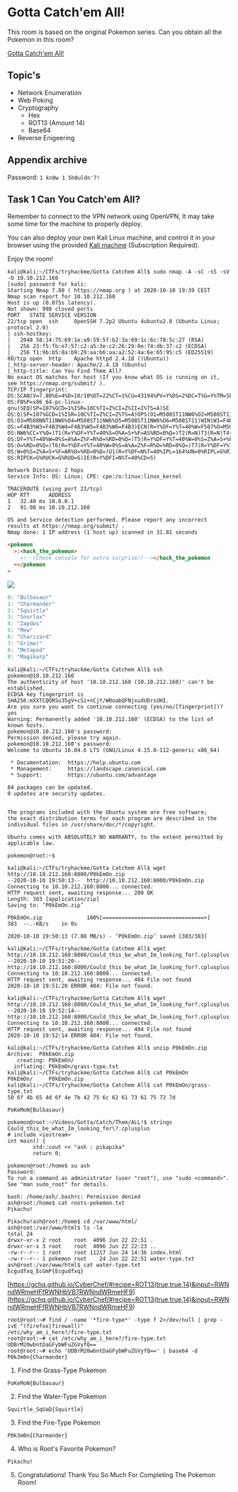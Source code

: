 # Gotta Catch'em All!

This room is based on the original Pokemon series. Can you obtain all the Pokemon in this room?

[Gotta Catch'em All!](https://tryhackme.com/room/pokemon)

## Topic's

- Network Enumeration
- Web Poking
- Cryptography
  - Hex
  - ROT13 (Amount 14)
  - Base64
- Reverse Enigeering

## Appendix archive

Password: `1 kn0w 1 5h0uldn'7!`

## Task 1 Can You Catch'em All?

Remember to connect to the VPN network using OpenVPN, It may take some time for the machine to properly deploy.

You can also deploy your own Kali Linux machine, and control it in your browser using the provided [Kali machine](https://tryhackme.com/room/kali) (Subscription Required).

Enjoy the room!

```
kali@kali:~/CTFs/tryhackme/Gotta Catchem All$ sudo nmap -A -sC -sS -sV -O 10.10.212.160
[sudo] password for kali:
Starting Nmap 7.80 ( https://nmap.org ) at 2020-10-10 19:39 CEST
Nmap scan report for 10.10.212.160
Host is up (0.075s latency).
Not shown: 998 closed ports
PORT   STATE SERVICE VERSION
22/tcp open  ssh     OpenSSH 7.2p2 Ubuntu 4ubuntu2.8 (Ubuntu Linux; protocol 2.0)
| ssh-hostkey:
|   2048 58:14:75:69:1e:a9:59:5f:b2:3a:69:1c:6c:78:5c:27 (RSA)
|   256 23:f5:fb:e7:57:c2:a5:3e:c2:26:29:0e:74:db:37:c2 (ECDSA)
|_  256 f1:9b:b5:8a:b9:29:aa:b6:aa:a2:52:4a:6e:65:95:c5 (ED25519)
80/tcp open  http    Apache httpd 2.4.18 ((Ubuntu))
|_http-server-header: Apache/2.4.18 (Ubuntu)
|_http-title: Can You Find Them All?
No exact OS matches for host (If you know what OS is running on it, see https://nmap.org/submit/ ).
TCP/IP fingerprint:
OS:SCAN(V=7.80%E=4%D=10/10%OT=22%CT=1%CU=43194%PV=Y%DS=2%DC=T%G=Y%TM=5F81F1
OS:FB%P=x86_64-pc-linux-gnu)SEQ(SP=107%GCD=1%ISR=10C%TI=Z%CI=Z%II=I%TS=A)SE
OS:Q(SP=107%GCD=1%ISR=10C%TI=Z%CI=Z%TS=A)OPS(O1=M508ST11NW6%O2=M508ST11NW6%
OS:O3=M508NNT11NW6%O4=M508ST11NW6%O5=M508ST11NW6%O6=M508ST11)WIN(W1=F4B3%W2
OS:=F4B3%W3=F4B3%W4=F4B3%W5=F4B3%W6=F4B3)ECN(R=Y%DF=Y%T=40%W=F507%O=M508NNS
OS:NW6%CC=Y%Q=)T1(R=Y%DF=Y%T=40%S=O%A=S+%F=AS%RD=0%Q=)T2(R=N)T3(R=N)T4(R=Y%
OS:DF=Y%T=40%W=0%S=A%A=Z%F=R%O=%RD=0%Q=)T5(R=Y%DF=Y%T=40%W=0%S=Z%A=S+%F=AR%
OS:O=%RD=0%Q=)T6(R=Y%DF=Y%T=40%W=0%S=A%A=Z%F=R%O=%RD=0%Q=)T7(R=Y%DF=Y%T=40%
OS:W=0%S=Z%A=S+%F=AR%O=%RD=0%Q=)U1(R=Y%DF=N%T=40%IPL=164%UN=0%RIPL=G%RID=G%
OS:RIPCK=G%RUCK=G%RUD=G)IE(R=Y%DFI=N%T=40%CD=S)

Network Distance: 2 hops
Service Info: OS: Linux; CPE: cpe:/o:linux:linux_kernel

TRACEROUTE (using port 23/tcp)
HOP RTT      ADDRESS
1   32.40 ms 10.8.0.1
2   91.98 ms 10.10.212.160

OS and Service detection performed. Please report any incorrect results at https://nmap.org/submit/ .
Nmap done: 1 IP address (1 host up) scanned in 31.81 seconds
```

```html
<pokemon
  >:<hack_the_pokemon>
    <!--(Check console for extra surprise!)--></hack_the_pokemon
  ></pokemon
>
```

![](2020-10-10_19-43.png)

```js
0: "Bulbasaur"​
1: "Charmander"​
2: "Squirtle"​
3: "Snorlax"​
4: "Zapdos"​
5: "Mew"​
6: "Charizard"​
7: "Grimer"​
8: "Metapod"​
9: "Magikarp"
```

```
kali@kali:~/CTFs/tryhackme/Gotta Catchem All$ ssh pokemon@10.10.212.160
The authenticity of host '10.10.212.160 (10.10.212.160)' can't be established.
ECDSA key fingerprint is SHA256:mXXTCQORSu35gV+cSi+nCjY/W0oabQFNjxuXUDrsUHI.
Are you sure you want to continue connecting (yes/no/[fingerprint])? yes
Warning: Permanently added '10.10.212.160' (ECDSA) to the list of known hosts.
pokemon@10.10.212.160's password:
Permission denied, please try again.
pokemon@10.10.212.160's password:
Welcome to Ubuntu 16.04.6 LTS (GNU/Linux 4.15.0-112-generic x86_64)

 * Documentation:  https://help.ubuntu.com
 * Management:     https://landscape.canonical.com
 * Support:        https://ubuntu.com/advantage

84 packages can be updated.
0 updates are security updates.


The programs included with the Ubuntu system are free software;
the exact distribution terms for each program are described in the
individual files in /usr/share/doc/*/copyright.

Ubuntu comes with ABSOLUTELY NO WARRANTY, to the extent permitted by
applicable law.

pokemon@root:~$
```

```
kali@kali:~/CTFs/tryhackme/Gotta Catchem All$ wget http://10.10.212.160:8000/P0kEmOn.zip
--2020-10-10 19:50:13--  http://10.10.212.160:8000/P0kEmOn.zip
Connecting to 10.10.212.160:8000... connected.
HTTP request sent, awaiting response... 200 OK
Length: 383 [application/zip]
Saving to: ‘P0kEmOn.zip’

P0kEmOn.zip              100%[================================>]     383  --.-KB/s    in 0s

2020-10-10 19:50:13 (7.88 MB/s) - ‘P0kEmOn.zip’ saved [383/383]

kali@kali:~/CTFs/tryhackme/Gotta Catchem All$ wget http://10.10.212.160:8000/Could_this_be_what_Im_looking_for?.cplusplus
--2020-10-10 19:51:20--  http://10.10.212.160:8000/Could_this_be_what_Im_looking_for?.cplusplus
Connecting to 10.10.212.160:8000... connected.
HTTP request sent, awaiting response... 404 File not found
2020-10-10 19:51:20 ERROR 404: File not found.

kali@kali:~/CTFs/tryhackme/Gotta Catchem All$ wget http://10.10.212.160:8000/Could_this_be_what_Im_looking_for?.cplusplus
--2020-10-10 19:52:14--  http://10.10.212.160:8000/Could_this_be_what_Im_looking_for?.cplusplus
Connecting to 10.10.212.160:8000... connected.
HTTP request sent, awaiting response... 404 File not found
2020-10-10 19:52:14 ERROR 404: File not found.

kali@kali:~/CTFs/tryhackme/Gotta Catchem All$ unzip P0kEmOn.zip
Archive:  P0kEmOn.zip
   creating: P0kEmOn/
  inflating: P0kEmOn/grass-type.txt
kali@kali:~/CTFs/tryhackme/Gotta Catchem All$ cat P0kEmOn
P0kEmOn/     P0kEmOn.zip
kali@kali:~/CTFs/tryhackme/Gotta Catchem All$ cat P0kEmOn/grass-type.txt
50 6f 4b 65 4d 6f 4e 7b 42 75 6c 62 61 73 61 75 72 7d
```

`PoKeMoN{Bulbasaur}`

```
pokemon@root:~/Videos/Gotta/Catch/Them/ALL!$ strings Could_this_be_what_Im_looking_for\?.cplusplus
# include <iostream>
int main() {
        std::cout << "ash : pikapika"
        return 0;
```

```
pokemon@root:/home$ su ash
Password:
To run a command as administrator (user "root"), use "sudo <command>".
See "man sudo_root" for details.

bash: /home/ash/.bashrc: Permission denied
ash@root:/home$ cat roots-pokemon.txt
Pikachu!

Pikachu!ash@root:/home$ cd /var/www/html/
ash@root:/var/www/html$ ls -la
total 24
drwxr-xr-x 2 root    root  4096 Jun 22 22:51 .
drwxr-xr-x 3 root    root  4096 Jun 22 22:23 ..
-rw-r--r-- 1 root    root 11217 Jun 24 14:36 index.html
-rw-r--r-- 1 pokemon root    24 Jun 22 22:51 water-type.txt
ash@root:/var/www/html$ cat water-type.txt
Ecgudfxq_EcGmP{Ecgudfxq}
```

[https://gchq.github.io/CyberChef/#recipe=ROT13(true,true,14)&input=RWNndWRmeHFfRWNHbVB7RWNndWRmeHF9](<https://gchq.github.io/CyberChef/#recipe=ROT13(true,true,14)&input=RWNndWRmeHFfRWNHbVB7RWNndWRmeHF9>)

```
root@root:~# find / -name '*fire-type*' -type f 2>/dev/null | grep -ivE "(firefox|firewall)"
/etc/why_am_i_here?/fire-type.txt
root@root:~# cat /etc/why_am_i_here?/fire-type.txt
UDBrM20wbntDaGFybWFuZGVyfQ==
root@root:~# echo 'UDBrM20wbntDaGFybWFuZGVyfQ==' | base64 -d
P0k3m0n{Charmander}
```

1. Find the Grass-Type Pokemon

`PoKeMoN{Bulbasaur}`

2. Find the Water-Type Pokemon

`Squirtle_SqUaD{Squirtle}`

3. Find the Fire-Type Pokemon

`P0k3m0n{Charmander}`

4. Who is Root's Favorite Pokemon?

`Pikachu!`

5. Congratulations! Thank You So Much For Completing The Pokemon Room!
